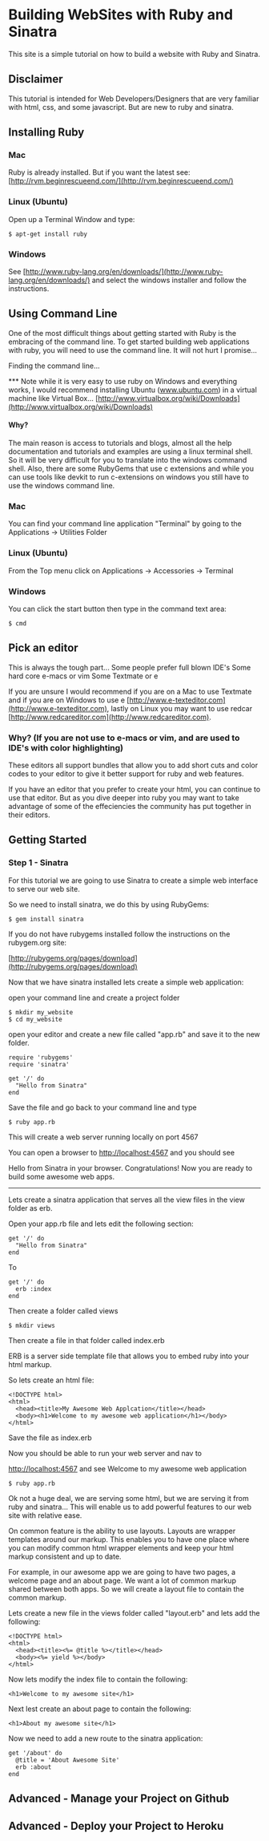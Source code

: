 # Building WebSites with Ruby and Sinatra

This site is a simple tutorial on how to build a website
with Ruby and Sinatra.

## Disclaimer

This tutorial is intended for Web Developers/Designers that are very 
familiar with html, css, and some javascript.  But are new to ruby and 
sinatra.

## Installing Ruby

### Mac

Ruby is already installed.  But if you want the latest see:
[http://rvm.beginrescueend.com/](http://rvm.beginrescueend.com/)

### Linux (Ubuntu)

Open up a Terminal Window and type:

    $ apt-get install ruby

### Windows

See [http://www.ruby-lang.org/en/downloads/](http://www.ruby-lang.org/en/downloads/) and select the windows
installer and follow the instructions.

## Using Command Line

One of the most difficult things about getting started with 
Ruby is the embracing of the command line.  To get started
building web applications with ruby, you will need to use the
command line.  It will not hurt I promise...

Finding the command line...

*** Note while it is very easy to use ruby on Windows and everything
works, I would recommend installing Ubuntu (www.ubuntu.com) in a virtual machine like
Virtual Box... [http://www.virtualbox.org/wiki/Downloads](http://www.virtualbox.org/wiki/Downloads)

#### Why?

The main reason is access to tutorials and blogs, almost all the help documentation and
tutorials and examples are using a linux terminal shell.  So it will be very difficult 
for you to translate into the windows command shell.  Also, there are some RubyGems that 
use c extensions and while you can use tools like devkit to run c-extensions on windows
you still have to use the windows command line.


### Mac

You can find your command line application "Terminal" by going to the
Applications -> Utilities Folder

### Linux (Ubuntu)

From the Top menu click on Applications -> Accessories -> Terminal


### Windows

You can click the start button then type in the command text area:

    $ cmd

## Pick an editor

This is always the tough part... Some people prefer full blown IDE's 
Some hard core e-macs or vim
Some Textmate or e

If you are unsure I would recommend if you are on a Mac to use Textmate
and if you are on Windows to use e [http://www.e-texteditor.com](http://www.e-texteditor.com), lastly
on Linux you may want to use redcar [http://www.redcareditor.com](http://www.redcareditor.com).

### Why? (If you are not use to e-macs or vim, and are used to IDE's with color highlighting)

These editors all support bundles that allow you to add short cuts and color codes
to your editor to give it better support for ruby and web features.

If you have an editor that you prefer to create your html, you can continue to use that
editor.  But as you dive deeper into ruby you may want to take advantage of some of the 
effeciencies the community has put together in their editors.


## Getting Started

### Step 1 - Sinatra

For this tutorial we are going to use Sinatra to create a simple web interface to serve
our web site.

So we need to install sinatra, we do this by using RubyGems:

    $ gem install sinatra

If you do not have rubygems installed follow the instructions on the rubygem.org site:

[http://rubygems.org/pages/download](http://rubygems.org/pages/download)

Now that we have sinatra installed lets create a simple web application:

open your command line and create a project folder

    $ mkdir my_website
    $ cd my_website

open your editor and create a new file called "app.rb" and save it to the new folder.

    require 'rubygems'
    require 'sinatra'

    get '/' do
      "Hello from Sinatra"
    end

Save the file and go back to your command line and type

    $ ruby app.rb

This will create a web server running locally on port 4567

You can open a browser to [http://localhost:4567](http://localhost:4567) and you should see

Hello from Sinatra in your browser.  Congratulations!  Now you are 
ready to build some awesome web apps.

---

Lets create a sinatra application that serves all the view files in 
the view folder as erb.

Open your app.rb file and lets edit the following section:

    get '/' do
      "Hello from Sinatra"
    end

To

    get '/' do
      erb :index
    end

Then create a folder called views

    $ mkdir views

Then create a file in that folder called index.erb

ERB is a server side template file that allows you to embed ruby
into your html markup.

So lets create an html file:

    <!DOCTYPE html>
    <html>
      <head><title>My Awesome Web Applcation</title></head>
      <body><h1>Welcome to my awesome web application</h1></body>
    </html>

Save the file as index.erb


Now you should be able to run your web server and nav to

[http://localhost:4567](http://localhost:4567) and see Welcome to my awesome web application

    $ ruby app.rb


Ok not a huge deal, we are serving some html, but we are serving it from
ruby and sinatra... This will enable us to add powerful features to our web
site with relative ease.

On common feature is the ability to use layouts.  Layouts are wrapper templates
around our markup.  This enables you to have one place where you can modify common 
html wrapper elements and keep your html markup consistent and up to date.

For example, in our awesome app we are going to have two pages, a welcome page 
and an about page.  We want a lot of common markup shared between both apps.  So
we will create a layout file to contain the common markup.

Lets create a new file in the views folder called "layout.erb" and lets add the following:

    <!DOCTYPE html>
    <html>
      <head><title><%= @title %></title></head>
      <body><%= yield %></body>
    </html>

Now lets modify the index file to contain the following:

    <h1>Welcome to my awesome site</h1>

Next lest create an about page to contain the following:

    <h1>About my awesome site</h1>

Now we need to add a new route to the sinatra application:

    get '/about' do
      @title = 'About Awesome Site'
      erb :about
    end


## Advanced - Manage your Project on Github

## Advanced - Deploy your Project to Heroku




